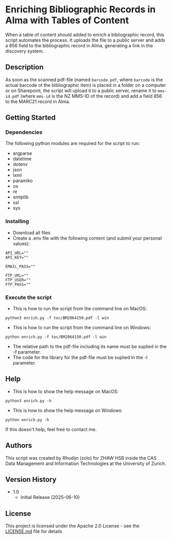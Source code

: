 # Enriching Bibliographic Records in Alma with Tables of Content

When a table of content should added to enrich a bibliographic record, this script automates the process. It uploads the file to a public server and adds a 856 field to the bibliographic record in Alma, generating a link in the discovery system.

## Description

As soon as the scanned pdf-file (named ```barcode.pdf```, where ```barcode``` is the actual barcode ot the bibliographic item) is placed in a folder on a computer or on Sharepoint, the script will upload it to a public server, rename it to ```mms-id.pdf``` (where ```mms-id``` is the NZ MMS-ID of the record) and add a field 856 to the MARC21 record in Alma.

## Getting Started

### Dependencies

The following python modules are required for the script to run:
* argparse
* datetime
* dotenv
* json
* lxml
* paramiko
* os
* re
* smtplib
* ssl
* sys

### Installing

* Download all files
* Create a .env file with the following content (and submit your personal values):
```
API_URL=""
API_KEY=""

EMAIL_PASS=""

FTP_URL=""
FTP_USER=""
FTP_PASS=""
```

### Execute the script

* This is how to run the script from the command line on MacOS:
```
python3 enrich.py -f toc/BM2064150.pdf -l win
```
* This is how to run the script from the command line on Windows:
```
python enrich.py -f toc/BM2064150.pdf -l win
```
* The relative path to the pdf-file including its name must be suplied in the -f parameter.
* The code for the library for the pdf-file must be suplied in the -l parameter.

## Help

* This is how to show the help message on MacOS:
```
python3 enrich.py -h
```
* This is how to show the help message on Windows:
```
python enrich.py -h
```
If this doesn't help, feel free to contact me.

## Authors

This script was created by Rhodijn (zolo) for ZHAW HSB inside the CAS Data Management and Information Technologies at the University of Zurich.

## Version History

* 1.0
    * Initial Release (2025-06-10)

## License

This project is licensed under the Apache 2.0 License - see the [LICENSE.md](https://github.com/rhodijn/toc/blob/main/LICENSE.md) file for details
